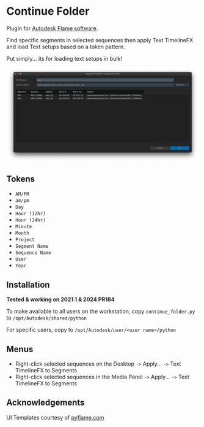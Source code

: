# Continue Folder

Plugin for [Autodesk Flame software](http://www.autodesk.com/products/flame).

Find specific segments in selected sequences then apply Text TimelineFX and load Text setups based on a token pattern.

Put simply... its for loading text setups in bulk!

![screenshot](screenshot.png)

## Tokens
- `AM/PM`
- `am/pm`
- `Day`
- `Hour (12hr)`
- `Hour (24hr)`
- `Minute`
- `Month`
- `Project`
- `Segment Name`
- `Sequence Name`
- `User`
- `Year`

## Installation
**Tested & working on 2021.1 & 2024 PR184**

To make available to all users on the workstation, copy `continue_folder.py` to `/opt/Autodesk/shared/python`

For specific users, copy to `/opt/Autodesk/user/<user name>/python`

## Menus
- Right-click selected sequences on the Desktop `->` Apply... `->` Text TimelineFX to Segments
- Right-click selected sequences in the Media Panel `->` Apply... `->` Text TimelineFX to Segments

## Acknowledgements
UI Templates courtesy of [pyflame.com](http://www.pyflame.com)
